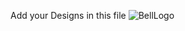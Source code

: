 Add your Designs in this file
![BellLogo](https://github.com/CoderWised/techOS-Bell/assets/119092992/89f28062-7aac-463a-93b5-b1806ddb40f9)
